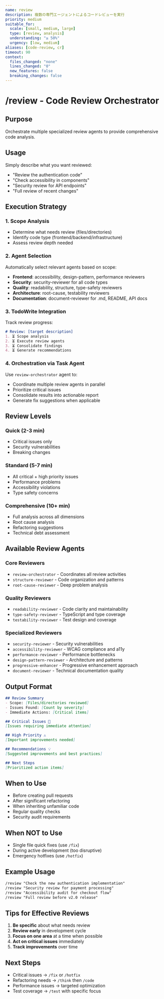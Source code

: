 ```yaml
---
name: review
description: 複数の専門エージェントによるコードレビューを実行
priority: medium
suitable_for:
  scale: [small, medium, large]
  type: [review, analysis]
  understanding: "≥ 50%"
  urgency: [low, medium]
aliases: [code-review, cr]
timeout: 90
context:
  files_changed: "none"
  lines_changed: "0"
  new_features: false
  breaking_changes: false
---
```


# /review - Code Review Orchestrator

## Purpose

Orchestrate multiple specialized review agents to provide comprehensive code analysis.

## Usage

Simply describe what you want reviewed:

- "Review the authentication code"
- "Check accessibility in components"
- "Security review for API endpoints"
- "Full review of recent changes"

## Execution Strategy

### 1. Scope Analysis

- Determine what needs review (files/directories)
- Identify code type (frontend/backend/infrastructure)
- Assess review depth needed

### 2. Agent Selection

Automatically select relevant agents based on scope:

- **Frontend**: accessibility, design-pattern, performance reviewers
- **Security**: security-reviewer for all code types
- **Quality**: readability, structure, type-safety reviewers
- **Architecture**: root-cause, testability reviewers
- **Documentation**: document-reviewer for .md, README, API docs

### 3. TodoWrite Integration

Track review progress:

```md
# Review: [target description]
1. ⏳ Scope analysis
2. ⏳ Execute review agents
3. ⏳ Consolidate findings
4. ⏳ Generate recommendations
```

### 4. Orchestration via Task Agent

Use `review-orchestrator` agent to:

- Coordinate multiple review agents in parallel
- Prioritize critical issues
- Consolidate results into actionable report
- Generate fix suggestions when applicable

## Review Levels

### Quick (2-3 min)

- Critical issues only
- Security vulnerabilities
- Breaking changes

### Standard (5-7 min)

- All critical + high priority issues
- Performance problems
- Accessibility violations
- Type safety concerns

### Comprehensive (10+ min)

- Full analysis across all dimensions
- Root cause analysis
- Refactoring suggestions
- Technical debt assessment

## Available Review Agents

### Core Reviewers

- `review-orchestrator` - Coordinates all review activities
- `structure-reviewer` - Code organization and patterns
- `root-cause-reviewer` - Deep problem analysis

### Quality Reviewers

- `readability-reviewer` - Code clarity and maintainability
- `type-safety-reviewer` - TypeScript and type coverage
- `testability-reviewer` - Test design and coverage

### Specialized Reviewers

- `security-reviewer` - Security vulnerabilities
- `accessibility-reviewer` - WCAG compliance and a11y
- `performance-reviewer` - Performance bottlenecks
- `design-pattern-reviewer` - Architecture and patterns
- `progressive-enhancer` - Progressive enhancement approach
- `document-reviewer` - Technical documentation quality

## Output Format

```markdown
## Review Summary
- Scope: [Files/directories reviewed]
- Issues Found: [Count by severity]
- Immediate Actions: [Critical items]

## Critical Issues 🚨
[Issues requiring immediate attention]

## High Priority ⚠️
[Important improvements needed]

## Recommendations 💡
[Suggested improvements and best practices]

## Next Steps
[Prioritized action items]
```

## When to Use

- Before creating pull requests
- After significant refactoring
- When inheriting unfamiliar code
- Regular quality checks
- Security audit requirements

## When NOT to Use

- Single file quick fixes (use `/fix`)
- During active development (too disruptive)
- Emergency hotfixes (use `/hotfix`)

## Example Usage

```md
/review "Check the new authentication implementation"
/review "Security review for payment processing"
/review "Accessibility audit for checkout flow"
/review "Full review before v2.0 release"
```

## Tips for Effective Reviews

1. **Be specific** about what needs review
2. **Review early** in development cycle
3. **Focus on one area** at a time when possible
4. **Act on critical issues** immediately
5. **Track improvements** over time

## Next Steps

- Critical issues → `/fix` or `/hotfix`
- Refactoring needs → `/think` then `/code`
- Performance issues → targeted optimization
- Test coverage → `/test` with specific focus
